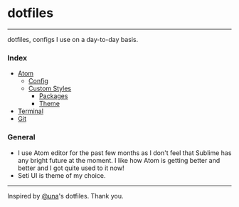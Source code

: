 # dotfiles
---

dotfiles, configs I use on a day-to-day basis.


### Index
* [Atom](Atom/)
	* [Config](Atom/config.cson)
  * [Custom Styles](Atom/styles.less)
	* [Packages](Atom/packages.MD)
	* [Theme](Atom/theme/)
* [Terminal](Terminal/)
* [Git](Git/)

### General

* I use Atom editor for the past few months as I don't feel that Sublime has any bright future at the moment. I like how Atom is getting better and better and I got quite used to it now!
* Seti UI is theme of my choice.



---
Inspired by [@una](https://github.com/una/dotfiles)'s dotfiles. Thank you.
